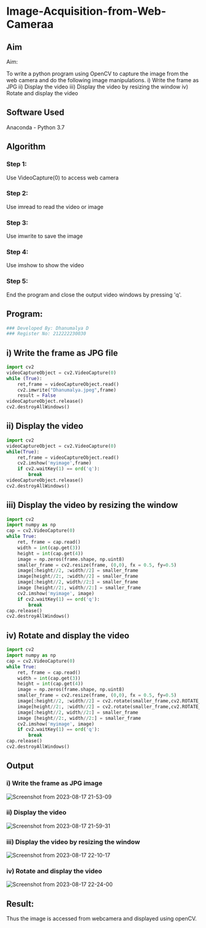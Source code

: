 # Image-Acquisition-from-Web-Cameraa
## Aim
 
Aim:
 
To write a python program using OpenCV to capture the image from the web camera and do the following image manipulations.
i) Write the frame as JPG 
ii) Display the video 
iii) Display the video by resizing the window
iv) Rotate and display the video

## Software Used
Anaconda - Python 3.7
## Algorithm
### Step 1:
Use VideoCapture(0) to access web camera

### Step 2:
Use imread to read the video or image

### Step 3:
Use imwrite to save the image

### Step 4:
Use imshow to show the video

### Step 5:
End the program and close the output video windows by pressing 'q'.

## Program:
``` Python
### Developed By: Dhanumalya D
### Register No: 212222230030
```

## i) Write the frame as JPG file
```python
import cv2
videoCaptureObject = cv2.VideoCapture(0)
while (True):
    ret,frame = videoCaptureObject.read()
    cv2.imwrite("Dhanumalya.jpeg",frame)
    result = False
videoCaptureObject.release()
cv2.destroyAllWindows()
```


## ii) Display the video
```python
import cv2
videoCaptureObject = cv2.VideoCapture(0)
while(True):
    ret,frame = videoCaptureObject.read()
    cv2.imshow('myimage',frame)
    if cv2.waitKey(1) == ord('q'):
        break
videoCaptureObject.release()
cv2.destroyAllWindows()
```



## iii) Display the video by resizing the window
```python
import cv2
import numpy as np
cap = cv2.VideoCapture(0)
while True:
    ret, frame = cap.read() 
    width = int(cap.get(3))
    height = int(cap.get(4))
    image = np.zeros(frame.shape, np.uint8) 
    smaller_frame = cv2.resize(frame, (0,0), fx = 0.5, fy=0.5) 
    image[:height//2, :width//2] = smaller_frame
    image[height//2:, :width//2] = smaller_frame
    image[:height//2, width//2:] = smaller_frame 
    image [height//2:, width//2:] = smaller_frame
    cv2.imshow('myimage', image)
    if cv2.waitKey(1) == ord('q'):
        break
cap.release()
cv2.destroyAllWindows()
```




## iv) Rotate and display the video
```python
import cv2
import numpy as np
cap = cv2.VideoCapture(0)
while True:
    ret, frame = cap.read() 
    width = int(cap.get(3))
    height = int(cap.get(4))
    image = np.zeros(frame.shape, np.uint8) 
    smaller_frame = cv2.resize(frame, (0,0), fx = 0.5, fy=0.5) 
    image[:height//2, :width//2] = cv2.rotate(smaller_frame,cv2.ROTATE_180)
    image[height//2:, :width//2] = cv2.rotate(smaller_frame,cv2.ROTATE_180)
    image[:height//2, width//2:] = smaller_frame 
    image [height//2:, width//2:] = smaller_frame
    cv2.imshow('myimage', image)
    if cv2.waitKey(1) == ord('q'):
        break
cap.release()
cv2.destroyAllWindows()
```









## Output

### i) Write the frame as JPG image

![Screenshot from 2023-08-17 21-53-09](https://github.com/Dhanudhanaraj/Image-Acquisition-from-Web-Cameraa/assets/119218812/0b072673-4746-426c-9ed7-36134a0e114e)


### ii) Display the video
![Screenshot from 2023-08-17 21-59-31](https://github.com/Dhanudhanaraj/Image-Acquisition-from-Web-Cameraa/assets/119218812/47d523ed-1825-4531-8163-38fbcfb7f5eb)



### iii) Display the video by resizing the window
![Screenshot from 2023-08-17 22-10-17](https://github.com/Dhanudhanaraj/Image-Acquisition-from-Web-Cameraa/assets/119218812/8ee896cf-ea92-4760-90d5-4defffd2a0ec)



### iv) Rotate and display the video
![Screenshot from 2023-08-17 22-24-00](https://github.com/Dhanudhanaraj/Image-Acquisition-from-Web-Cameraa/assets/119218812/984414f8-eae1-4f21-b0cb-830e317be7c6)






## Result:
Thus the image is accessed from webcamera and displayed using openCV.
